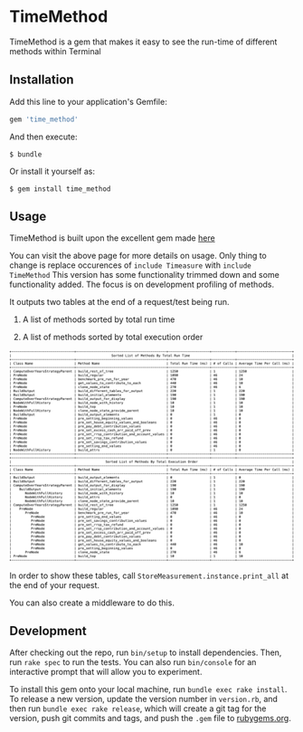 # TimeMethod


TimeMethod is a gem that makes it easy to see the run-time of different methods within Terminal


## Installation

Add this line to your application's Gemfile:

```ruby
gem 'time_method'
```

And then execute:

    $ bundle

Or install it yourself as:

    $ gem install time_method

## Usage


TimeMethod is built upon the excellent gem made [here](https://github.com/Riskified/timeasure)

You can visit the above page for more details on usage. Only thing to change is replace occurences of ```include Timeasure``` with ```include TimeMethod```  This version has some functionality trimmed down
and some functionality added. The focus is on development profiling of methods.

It outputs two tables at the end of a request/test being run. 

1) A list of methods sorted by total run time

2) A list of methods sorted by total execution order

![Table image 1](img_1.png)

In order to show these tables, call 
```StoreMeasurement.instance.print_all```
at the end of your request.

You can also create a middleware to do this.

## Development

After checking out the repo, run `bin/setup` to install dependencies. Then, run `rake spec` to run the tests. You can also run `bin/console` for an interactive prompt that will allow you to experiment.

To install this gem onto your local machine, run `bundle exec rake install`. To release a new version, update the version number in `version.rb`, and then run `bundle exec rake release`, which will create a git tag for the version, push git commits and tags, and push the `.gem` file to [rubygems.org](https://rubygems.org).

